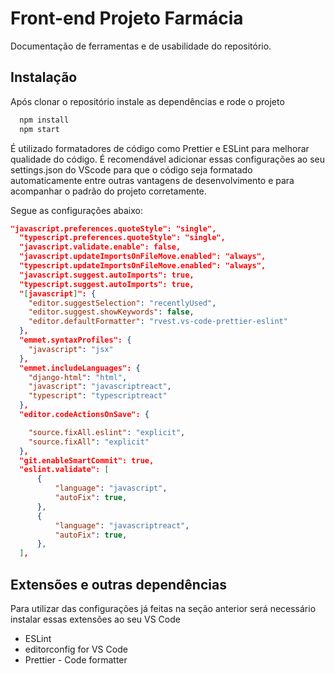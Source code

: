 # Front-end Projeto Farmácia

Documentação de ferramentas e de usabilidade do repositório.

## Instalação
Após clonar o repositório instale as dependências e rode o projeto
```bash
  npm install
  npm start
```
É utilizado formatadores de código como Prettier e ESLint para melhorar qualidade do código. É recomendável adicionar essas configurações ao seu settings.json do VScode para que o código seja formatado automaticamente entre outras vantagens de desenvolvimento e para acompanhar o padrão do projeto corretamente.

Segue as configurações abaixo:
```json
"javascript.preferences.quoteStyle": "single",
  "typescript.preferences.quoteStyle": "single",
  "javascript.validate.enable": false,
  "javascript.updateImportsOnFileMove.enabled": "always",
  "typescript.updateImportsOnFileMove.enabled": "always",
  "javascript.suggest.autoImports": true,
  "typescript.suggest.autoImports": true,
  "[javascript]": {
    "editor.suggestSelection": "recentlyUsed",
    "editor.suggest.showKeywords": false,
    "editor.defaultFormatter": "rvest.vs-code-prettier-eslint"
  },
  "emmet.syntaxProfiles": {
    "javascript": "jsx"
  },
  "emmet.includeLanguages": {
    "django-html": "html",
    "javascript": "javascriptreact",
    "typescript": "typescriptreact"
  },
  "editor.codeActionsOnSave": {

    "source.fixAll.eslint": "explicit",
    "source.fixAll": "explicit"
  },
  "git.enableSmartCommit": true,
  "eslint.validate": [
      {
          "language": "javascript",
          "autoFix": true,
      },
      {
          "language": "javascriptreact",
          "autoFix": true,
      },
  ],
```

## Extensões e outras dependências
Para utilizar das configurações já feitas na seção anterior será necessário instalar essas extensões ao seu VS Code

* ESLint
* editorconfig for VS Code
* Prettier - Code formatter
